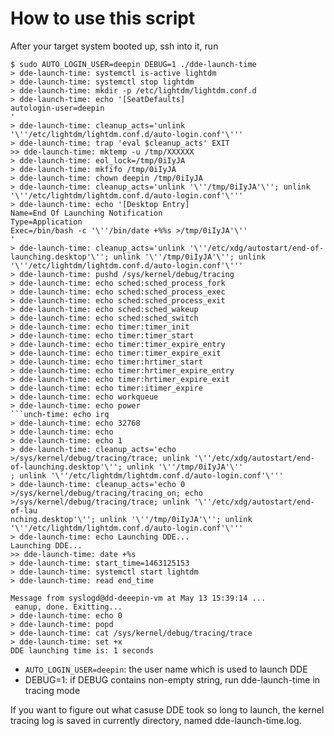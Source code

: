 How to use this script
====
After your target system booted up, ssh into it, run
```
$ sudo AUTO_LOGIN_USER=deepin DEBUG=1 ./dde-launch-time 
> dde-launch-time: systemctl is-active lightdm
> dde-launch-time: systemctl stop lightdm
> dde-launch-time: mkdir -p /etc/lightdm/lightdm.conf.d
> dde-launch-time: echo '[SeatDefaults]
autologin-user=deepin
'
> dde-launch-time: cleanup_acts='unlink '\''/etc/lightdm/lightdm.conf.d/auto-login.conf'\'''
> dde-launch-time: trap 'eval $cleanup_acts' EXIT
>> dde-launch-time: mktemp -u /tmp/XXXXXX
> dde-launch-time: eol_lock=/tmp/0iIyJA
> dde-launch-time: mkfifo /tmp/0iIyJA
> dde-launch-time: chown deepin /tmp/0iIyJA
> dde-launch-time: cleanup_acts='unlink '\''/tmp/0iIyJA'\''; unlink '\''/etc/lightdm/lightdm.conf.d/auto-login.conf'\'''
> dde-launch-time: echo '[Desktop Entry]
Name=End Of Launching Notification
Type=Application
Exec=/bin/bash -c '\''/bin/date +%%s >/tmp/0iIyJA'\''
'
> dde-launch-time: cleanup_acts='unlink '\''/etc/xdg/autostart/end-of-launching.desktop'\''; unlink '\''/tmp/0iIyJA'\''; unlink '\''/etc/lightdm/lightdm.conf.d/auto-login.conf'\'''
> dde-launch-time: pushd /sys/kernel/debug/tracing
> dde-launch-time: echo sched:sched_process_fork
> dde-launch-time: echo sched:sched_process_exec
> dde-launch-time: echo sched:sched_process_exit
> dde-launch-time: echo sched:sched_wakeup
> dde-launch-time: echo sched:sched_switch
> dde-launch-time: echo timer:timer_init
> dde-launch-time: echo timer:timer_start
> dde-launch-time: echo timer:timer_expire_entry
> dde-launch-time: echo timer:timer_expire_exit
> dde-launch-time: echo timer:hrtimer_start
> dde-launch-time: echo timer:hrtimer_expire_entry
> dde-launch-time: echo timer:hrtimer_expire_exit
> dde-launch-time: echo timer:itimer_expire
> dde-launch-time: echo workqueue
> dde-launch-time: echo power
```unch-time: echo irq
> dde-launch-time: echo 32768
> dde-launch-time: echo
> dde-launch-time: echo 1
> dde-launch-time: cleanup_acts='echo >/sys/kernel/debug/tracing/trace; unlink '\''/etc/xdg/autostart/end-of-launching.desktop'\''; unlink '\''/tmp/0iIyJA'\''
; unlink '\''/etc/lightdm/lightdm.conf.d/auto-login.conf'\'''
> dde-launch-time: cleanup_acts='echo 0 >/sys/kernel/debug/tracing/tracing_on; echo >/sys/kernel/debug/tracing/trace; unlink '\''/etc/xdg/autostart/end-of-lau
nching.desktop'\''; unlink '\''/tmp/0iIyJA'\''; unlink '\''/etc/lightdm/lightdm.conf.d/auto-login.conf'\'''
> dde-launch-time: echo Launching DDE...
Launching DDE...
>> dde-launch-time: date +%s
> dde-launch-time: start_time=1463125153
> dde-launch-time: systemctl start lightdm
> dde-launch-time: read end_time

Message from syslogd@dd-deeepin-vm at May 13 15:39:14 ...
 eanup, done. Exitting...
> dde-launch-time: echo 0
> dde-launch-time: popd
> dde-launch-time: cat /sys/kernel/debug/tracing/trace
> dde-launch-time: set +x
DDE launching time is: 1 seconds
```

* `AUTO_LOGIN_USER=deepin`: the user name which is used to launch DDE
* DEBUG=1: if DEBUG contains non-empty string, run dde-launch-time in tracing mode

If you want to figure out what casuse DDE took so long to launch, the kernel
tracing log is saved in currently directory, named dde-launch-time.log.
